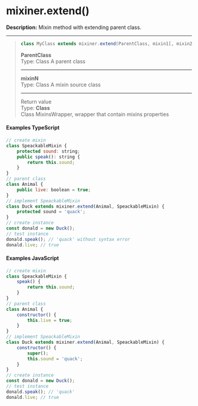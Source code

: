 # mixiner.extend\(\)

**Description:** Mixin method with extending parent class.

---
> ```javascript
> class MyClass extends mixiner.extend(ParentClass, mixin1[, mixin2[, ...[, mixinN]]]) {}
> ```
> 
> **ParentClass**  
> Type: Class
> A parent class
> 
> ---
> 
> **mixinN**  
> Type: Class
> A mixin source class
> 
> ---
> 
> Return value  
> Type: **Class**  
> Class MixinsWrapper, wrapper that contain mixins properties
> 

#### Examples TypeScript

```javascript
// create mixin
class SpeackableMixin {
    protected sound: string;
    public speak(): string {
        return this.sound;
    }
}
// parent class
class Animal {
    public live: boolean = true;
}
// implement SpeackableMixin
class Duck extends mixiner.extend(Animal, SpeackableMixin) {
    protected sound = 'quack';
}
// create instance
const donald = new Duck();
// test instance
donald.speak(); // 'quack' without syntax error
donald.live; // true
```

#### Examples JavaScript

```javascript
// create mixin
class SpeackableMixin {
    speak() {
        return this.sound;
    }
}
// parent class
class Animal {
    constructor() {
        this.live = true;
    }
}
// implement SpeackableMixin
class Duck extends mixiner.extend(Animal, SpeackableMixin) {
    constructor() {
        super();
        this.sound = 'quack';
    }
}
// create instance
const donald = new Duck();
// test instance
donald.speak(); // 'quack'
donald.live; // true
```
